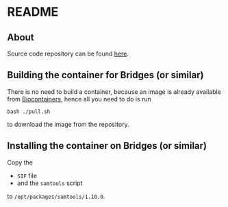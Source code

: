 # README 

## About
Source code repository can be found [here](https://github.com/samtools/samtools).

## Building the container for Bridges (or similar)
There is no need to build a container, because an image is already available from [Biocontainers](https://biocontainers.pro/#/tools/samtools), hence all you need to do is run

```
bash ./pull.sh
```

to download the image from the repository.

## Installing the container on Bridges (or similar)
Copy the

* `SIF` file
* and the `samtools` script 

to `/opt/packages/samtools/1.10.0`.
